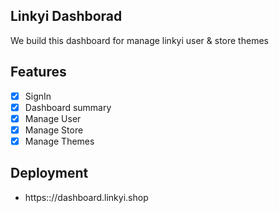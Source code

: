 ## Linkyi Dashborad
We build this dashboard for manage linkyi user & store themes 

## Features
- [x] SignIn
- [x] Dashboard summary
- [x] Manage User
- [x] Manage Store
- [x] Manage Themes

## Deployment
- https:://dashboard.linkyi.shop
